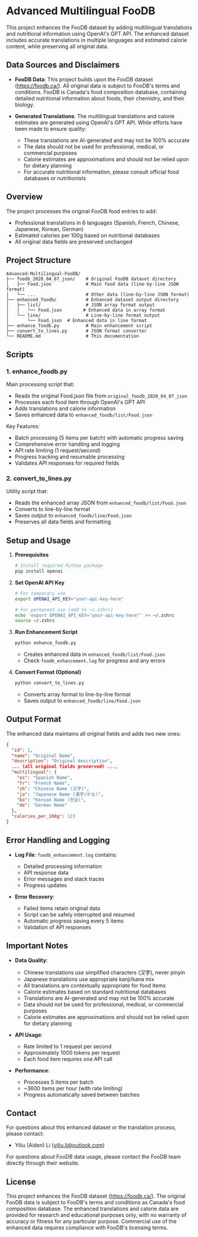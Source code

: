# Advanced Multilingual FooDB

This project enhances the FooDB dataset by adding multilingual translations and nutritional information using OpenAI's GPT API. The enhanced dataset includes accurate translations in multiple languages and estimated calorie content, while preserving all original data.

## Data Sources and Disclaimers

- **FooDB Data**: This project builds upon the FooDB dataset (https://foodb.ca/). All original data is subject to FooDB's terms and conditions. FooDB is Canada's food composition database, containing detailed nutritional information about foods, their chemistry, and their biology.

- **Generated Translations**: The multilingual translations and calorie estimates are generated using OpenAI's GPT API. While efforts have been made to ensure quality:
  - These translations are AI-generated and may not be 100% accurate
  - The data should not be used for professional, medical, or commercial purposes
  - Calorie estimates are approximations and should not be relied upon for dietary planning
  - For accurate nutritional information, please consult official food databases or nutritionists

## Overview

The project processes the original FooDB food entries to add:

- Professional translations in 6 languages (Spanish, French, Chinese, Japanese, Korean, German)
- Estimated calories per 100g based on nutritional databases
- All original data fields are preserved unchanged

## Project Structure

```
Advanced-Multilingual-FooDB/
├── foodb_2020_04_07_json/    # Original FooDB dataset directory
│   ├── Food.json             # Main food data (line-by-line JSON format)
│   └── ...                   # Other data (line-by-line JSON format)
├── enhanced_foodb/           # Enhanced dataset output directory
│   ├── list/                 # JSON array format output
│   │   └── Food.json        # Enhanced data in array format
│   └── line/                 # Line-by-line format output
│       └── Food.json  # Enhanced data in line format
├── enhance_foodb.py          # Main enhancement script
├── convert_to_lines.py       # JSON format converter
└── README.md                 # This documentation
```

## Scripts

### 1. enhance_foodb.py

Main processing script that:

- Reads the original Food.json file from `original_foodb_2020_04_07_json`
- Processes each food item through OpenAI's GPT API
- Adds translations and calorie information
- Saves enhanced data to `enhanced_foodb/list/Food.json`

Key Features:

- Batch processing (5 items per batch) with automatic progress saving
- Comprehensive error handling and logging
- API rate limiting (1 request/second)
- Progress tracking and resumable processing
- Validates API responses for required fields

### 2. convert_to_lines.py

Utility script that:

- Reads the enhanced array JSON from `enhanced_foodb/list/Food.json`
- Converts to line-by-line format
- Saves output to `enhanced_foodb/line/Food.json`
- Preserves all data fields and formatting

## Setup and Usage

1. **Prerequisites**

   ```bash
   # Install required Python package
   pip install openai
   ```
2. **Set OpenAI API Key**

   ```bash
   # For temporary use
   export OPENAI_API_KEY="your-api-key-here"

   # For permanent use (add to ~/.zshrc)
   echo 'export OPENAI_API_KEY="your-api-key-here"' >> ~/.zshrc
   source ~/.zshrc
   ```
3. **Run Enhancement Script**

   ```bash
   python enhance_foodb.py
   ```

   - Creates enhanced data in `enhanced_foodb/list/Food.json`
   - Check `foodb_enhancement.log` for progress and any errors
4. **Convert Format (Optional)**

   ```bash
   python convert_to_lines.py
   ```

   - Converts array format to line-by-line format
   - Saves output to `enhanced_foodb/line/Food.json`

## Output Format

The enhanced data maintains all original fields and adds two new ones:

```json
{
  "id": 1,
  "name": "Original Name",
  "description": "Original description",
  ... (all original fields preserved) ...,
  "multilingual": {
    "es": "Spanish Name",
    "fr": "French Name",
    "zh": "Chinese Name (汉字)",
    "ja": "Japanese Name (漢字/かな)",
    "ko": "Korean Name (한글)",
    "de": "German Name"
  },
  "calories_per_100g": 123
}
```

## Error Handling and Logging

- **Log File**: `foodb_enhancement.log` contains:

  - Detailed processing information
  - API response data
  - Error messages and stack traces
  - Progress updates
- **Error Recovery**:

  - Failed items retain original data
  - Script can be safely interrupted and resumed
  - Automatic progress saving every 5 items
  - Validation of API responses

## Important Notes

- **Data Quality**:
  - Chinese translations use simplified characters (汉字), never pinyin
  - Japanese translations use appropriate kanji/kana mix
  - All translations are contextually appropriate for food items
  - Calorie estimates based on standard nutritional databases
  - Translations are AI-generated and may not be 100% accurate
  - Data should not be used for professional, medical, or commercial purposes
  - Calorie estimates are approximations and should not be relied upon for dietary planning

- **API Usage**:
  - Rate limited to 1 request per second
  - Approximately 1000 tokens per request
  - Each food item requires one API call

- **Performance**:
  - Processes 5 items per batch
  - ~3600 items per hour (with rate limiting)
  - Progress automatically saved between batches

## Contact

For questions about this enhanced dataset or the translation process, please contact:
- Yiliu (Aiden) Li (yiliu.li@outlook.com)

For questions about FooDB data usage, please contact the FooDB team directly through their website.

## License

This project enhances the FooDB dataset (https://foodb.ca/). The original FooDB data is subject to FooDB's terms and conditions as Canada's food composition database. The enhanced translations and calorie data are provided for research and educational purposes only, with no warranty of accuracy or fitness for any particular purpose. Commercial use of the enhanced data requires compliance with FooDB's licensing terms.
